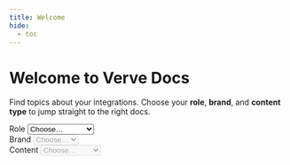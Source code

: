 ```yaml
---
title: Welcome
hide:
  - toc
---
```

<div id="filter-docs"></div>

# Welcome to Verve Docs

Find topics about your integrations. Choose your **role**, **brand**, and **content type** to jump straight to the right docs.

<div class="selector">
  <div class="row">
    <label>Role</label>
    <select id="roleSelect">
      <option value="" selected disabled>Choose…</option>
      <option value="publisher">Publisher</option>
      <option value="demand">Demand Partner</option>
      <option value="marketer">Marketer</option>
    </select>
  </div>

  <div class="row">
    <label>Brand</label>
    <select id="brandSelect" disabled>
      <option value="" selected disabled>Choose…</option>
      <option value="smaato">Smaato</option>
      <option value="pubnative">Pubnative</option>
    </select>
  </div>

  <div class="row">
    <label>Content</label>
    <select id="typeSelect" disabled>
      <option value="" selected disabled>Choose…</option>
      <option value="guides">Guides</option>
      <option value="api">API Reference</option>
    </select>
  </div>
</div>

<div id="resultWrap">

  <!-- =============== RESULTS: SMAATO =============== -->
  <div class="result" data-brand="smaato" data-type="guides" hidden>
    <div class="card">
      <h3>Smaato — Guides</h3>
      <p>Implementation and optimization content for publishers and demand partners.</p>
      <ul class="link-list">
        <li><a class="md-button" href="smaato/getting-started/">Getting Started</a></li>
        <li><a class="md-button" href="smaato/inventory-setup/">Inventory Setup</a></li>
        <li><a class="md-button" href="smaato/spx-mediation/">SPX Mediation</a></li>
        <li><a class="md-button" href="smaato/spx-ott/">SPX OTT Platform</a></li>
        <li><a class="md-button" href="smaato/reporting-ui/">Reporting UI</a></li>
        <li><a class="md-button" href="smaato/privacy-sandbox/">Google Privacy Sandbox</a></li>
        <li><a class="md-button" href="smaato/sdk/ios/">SDK – iOS</a></li>
        <li><a class="md-button" href="smaato/sdk/android/">SDK – Android</a></li>
      </ul>
    </div>
  </div>

  <div class="result" data-brand="smaato" data-type="api" hidden>
    <div class="card">
      <h3>Smaato — API Reference</h3>
      <p>Endpoints and schemas.</p>
      <a class="md-button md-button--primary" href="smaato/api-reference/">Open Smaato API Reference</a>
    </div>
  </div>

  <!-- =============== RESULTS: PUBNATIVE =============== -->
  <div class="result" data-brand="pubnative" data-type="guides" hidden>
    <div class="card">
      <h3>Pubnative — Guides</h3>
      <ul class="link-list">
        <li><a class="md-button" href="pubnative/getting-started/">Getting Started</a></li>
        <li><a class="md-button" href="pubnative/inventory-setup/">Inventory Setup</a></li>
        <li><a class="md-button" href="pubnative/mediation/">Mediation</a></li>
        <li><a class="md-button" href="pubnative/reporting-ui/">Reporting UI</a></li>
        <li><a class="md-button" href="pubnative/privacy-sandbox/">Google Privacy Sandbox</a></li>
        <li><a class="md-button" href="pubnative/sdk/ios/">SDK – iOS</a></li>
        <li><a class="md-button" href="pubnative/sdk/android/">SDK – Android</a></li>
      </ul>
    </div>
  </div>

  <div class="result" data-brand="pubnative" data-type="api" hidden>
    <div class="card">
      <h3>Pubnative — API Reference</h3>
      <a class="md-button md-button--primary" href="pubnative/api-reference/">Open Pubnative API Reference</a>
    </div>
  </div>

  <!-- Optional: marketer routes could point to brand-agnostic or to both -->
  <div class="result" data-brand="smaato" data-type="marketer" hidden></div>
  <div class="result" data-brand="pubnative" data-type="marketer" hidden></div>
</div>

<script>
// Enable cascading selects
const roleSel  = document.getElementById('roleSelect');
const brandSel = document.getElementById('brandSelect');
const typeSel  = document.getElementById('typeSelect');
const results  = document.querySelectorAll('#resultWrap .result');

function reset(el){ el.selectedIndex = 0; el.disabled = true; }
function hideAll(){ results.forEach(r => r.hidden = true); }

roleSel.addEventListener('change', () => {
  // For now, role only gates enabling brand; adjust if you need role-specific routing
  brandSel.disabled = false;
  reset(typeSel);
  hideAll();
});

brandSel.addEventListener('change', () => {
  typeSel.disabled = false;
  hideAll();
});

typeSel.addEventListener('change', () => {
  hideAll();
  const brand = brandSel.value;
  const type = typeSel.value === 'guides' ? 'guides' : 'api';
  const match = document.querySelector(`.result[data-brand="${brand}"][data-type="${type}"]`);
  if (match) match.hidden = false;
});
</script>
